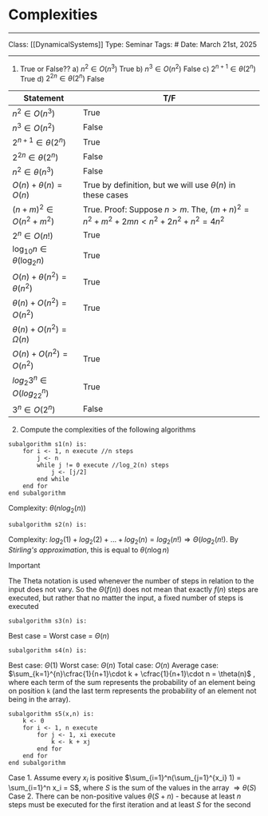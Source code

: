 # Complexities
___
Class: [[DynamicalSystems]]
Type: Seminar
Tags: # 
Date: March 21st, 2025
___

1. True or False??
a) $n^2 \in O(n^3)$ True
b) $n^3 \in O(n^2)$ False
c) $2^{n+1} \in \theta(2^n)$ True 
d) $2^{2n}\in \theta(2^n)$ False 

| Statement                       | T/F                                                                            |
| ------------------------------- | ------------------------------------------------------------------------------ |
| $n^2 \in O(n^3)$                | True                                                                           |
| $n^3 \in O(n^2)$                | False                                                                          |
| $2^{n+1} \in \theta(2^n)$       | True                                                                           |
| $2^{2n}\in \theta(2^n)$         | False                                                                          |
| $n^2\in \theta(n^3)$            | False                                                                          |
| $O(n)+\theta(n)=O(n)$           | True by definition, but we will use $\theta(n)$ in these cases                 |
| $(n+m)^2 \in O(n^2+m^2)$        | True. Proof: Suppose $n > m$. The, $(m+n)^2 = n^2+m^2+2mn < n^2+2n^2+n^2=4n^2$ |
| $2^n \in O(n!)$                 | True                                                                           |
| $\log_{10}n\in \theta(\log_2n)$ | True                                                                           |
| $O(n)+\theta(n^2)=\theta(n^2)$  | True                                                                           |
| $\theta(n)+O(n^2)= O(n^2)$      | True                                                                           |
| $\theta(n)+O(n^2)=\Omega(n)$    |                                                                                |
| $O(n)+O(n^2)=O(n^2)$            | True                                                                           |
| $log_2 3^n \in O(log_22^n)$     | True                                                                           |
| $3^n \in O(2^n)$                | False                                                                          |
2. Compute the complexities of the following algorithms
```
subalgorithm s1(n) is:
	for i <- 1, n execute //n steps
		j <- n 
		while j != 0 execute //log_2(n) steps
			j <- [j/2]
		end while
	end for 
end subalgorithm
```
Complexity: $\theta(nlog_2(n))$

```
subalgorithm s2(n) is:
```
Complexity: $log_2(1)+log_2(2)+...+log_2(n)=log_2(n!) \Rightarrow \Theta(log_2(n!)$. By *Stirling's approximation*, this is equal to $\theta(n \log n)$ 

>[!important] 
>The Theta notation is used whenever the number of steps in relation to the input does not vary. So the $\Theta(f(n))$ does not mean that exactly $f(n)$ steps are executed, but rather that no matter the input, a fixed number of steps is executed 

```
subalgorithm s3(n) is:
```
Best case = Worst case = $\Theta(n)$

```
subalgorithm s4(n) is:
```
Best case: $\Theta(1)$
Worst case: $\Theta(n)$
Total case: $O(n)$
Average case: $\sum_{k=1}^{n}\cfrac{1}{n+1}\cdot k + \cfrac{1}{n+1}\cdot n = \theta(n)$  , where each term of the sum represents the probability of an element being on position `k` (and the last term represents the probability of an element not being in the array). 

```
subalgorithm s5(x,n) is:
	k <- 0
	for i <- 1, n execute
		for j <- 1, xi execute
			k <- k + xj
		end for
	end for 
end subalgorithm

```
Case 1. Assume every $x_i$ is positive 
$\sum_{i=1}^n(\sum_{j=1}^{x_i} 1) = \sum_{i=1}^n x_i = S$, where $S$ is the sum of the values in the array $\Rightarrow \theta(S)$ 
Case 2. There can be non-positive values 
$\theta(S+n)$ - because at least $n$ steps must be executed for the first iteration and at least $S$ for the second